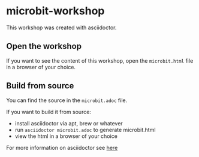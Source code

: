 # microbit-workshop
This workshop was created with asciidoctor. 

## Open the workshop
If you want to see the content of this workshop, open the `microbit.html` file in a browser of your choice.

## Build from source
You can find the source in the `microbit.adoc` file.

If you want to build it from source:
* install asciidoctor via apt, brew or whatever 
* run ```asciidoctor microbit.adoc``` to generate microbit.html
* view the html in a browser of your choice

For more information on asciidoctor see [here](https://asciidoctor.org/docs/user-manual)

